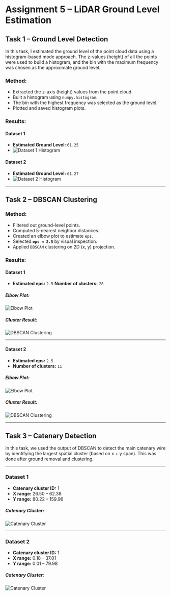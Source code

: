 # Assignment 5 – LiDAR Ground Level Estimation

## Task 1 – Ground Level Detection

In this task, I estimated the ground level of the point cloud data using a histogram-based mode approach. The z-values (height) of all the points were used to build a histogram, and the bin with the maximum frequency was chosen as the approximate ground level.

###  Method:
- Extracted the z-axis (height) values from the point cloud.
- Built a histogram using `numpy.histogram`.
- The bin with the highest frequency was selected as the ground level.
- Plotted and saved histogram plots.

###  Results:

####  Dataset 1
- **Estimated Ground Level:** `61.25`
- ![Dataset 1 Histogram](dataset_1_ground_histogram.png)

####  Dataset 2
- **Estimated Ground Level:** `61.27`
- ![Dataset 2 Histogram](dataset_2_ground_histogram.png)

---

## Task 2 – DBSCAN Clustering

###  Method:
- Filtered out ground-level points.
- Computed 5-nearest neighbor distances.
- Created an elbow plot to estimate `eps`.
- Selected **`eps ≈ 2.5`** by visual inspection.
- Applied `DBSCAN` clustering on 2D (x, y) projection.

###  Results:

####  Dataset 1
- **Estimated eps:** `2.5`
**Number of clusters:** `28`

##### Elbow Plot:
![Elbow Plot](dataset1_elbow_plot.png)

##### Cluster Result:
![DBSCAN Clustering](dataset1_clusters.png)


---

####  Dataset 2
- **Estimated eps:** `2.5`
- **Number of clusters:** `11`

##### Elbow Plot:
![Elbow Plot](dataset2_elbow_plot.png)

##### Cluster Result:
![DBSCAN Clustering](dataset2_clusters.png)

---

## Task 3 – Catenary Detection

In this task, we used the output of DBSCAN to detect the main catenary wire by identifying the largest spatial cluster (based on x + y span). This was done after ground removal and clustering.

---

###  Dataset 1
- **Catenary cluster ID:** 1
- **X range:** 26.50 – 62.38
- **Y range:** 80.22 – 159.96

#####  Catenary Cluster:
![Catenary Cluster](dataset1_catenary.png)

---

###  Dataset 2
- **Catenary cluster ID:** 1
- **X range:** 0.18 – 37.01
- **Y range:** 0.01 – 79.98

#####  Catenary Cluster:
![Catenary Cluster](dataset2_catenary.png)
